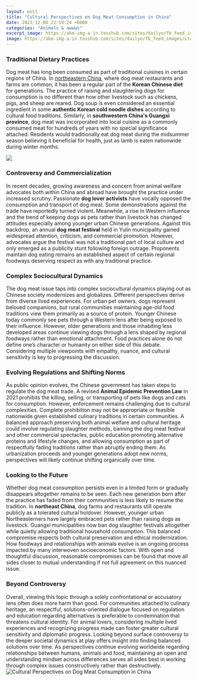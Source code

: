 ```yaml
---
layout: post
title: "Cultural Perspectives on Dog Meat Consumption in China"
date: 2023-12-08 22:59:24 +0000
categories: "Animals & awwws"
excerpt_image: https://akm-img-a-in.tosshub.com/sites/dailyo/fb_feed_images/story_image/201606/dog-meat-small_06281_062116025721.jpg
image: https://akm-img-a-in.tosshub.com/sites/dailyo/fb_feed_images/story_image/201606/dog-meat-small_06281_062116025721.jpg
---
```


### Traditional Dietary Practices  
Dog meat has long been consumed as part of traditional cuisines in certain regions of China. In [northeastern China](https://travelokla.github.io/2024-01-05-l-expertise-d-un-agent-de-voyage-vaut-son-pesant-d-or/), where dog meat restaurants and farms are common, it has been a regular part of the **Korean Chinese diet** for generations. The practice of raising and slaughtering dogs for consumption is no different than how other livestock such as chickens, pigs, and sheep are reared. Dog soup is even considered an essential ingredient in some **authentic Korean cold noodle dishes** according to cultural food traditions. Similarly, in **southwestern China's Guangxi province**, dog meat was incorporated into local cuisine as a commonly consumed meat for hundreds of years with no special significance attached. Residents would traditionally eat dog meat during the midsummer season believing it beneficial for health, just as lamb is eaten nationwide during winter months.

![](https://allthatsinteresting.com/wordpress/wp-content/uploads/2016/06/dog-meat.jpg)
### Controversy and Commercialization
In recent decades, growing awareness and concern from animal welfare advocates both within China and abroad have brought the practice under increased scrutiny. Passionate **dog lover activists** have vocally opposed the consumption and transport of dog meat. Some demonstrations against the trade have reportedly turned violent. Meanwhile, a rise in Western influence and the trend of keeping dogs as pets rather than livestock has changed attitudes especially among younger urban Chinese generations. Against this backdrop, an annual **dog meat festival** held in Yulin municipality gained widespread attention, criticism, and commercial promotion. However, advocates argue the festival was not a traditional part of local culture and only emerged as a publicity stunt following foreign outrage. Proponents maintain dog eating remains an established aspect of certain regional foodways deserving respect as with any traditional practice.
### Complex Sociocultural Dynamics  
The dog meat issue taps into complex sociocultural dynamics playing out as Chinese society modernizes and globalizes. Different perspectives derive from diverse lived experiences. For urban pet owners, dogs represent beloved companions, but rural communities maintaining age-old food traditions view them primarily as a source of protein. Younger Chinese today commonly see pets through a Western lens after being exposed to their influence. However, older generations and those inhabiting less developed areas continue viewing dogs through a lens shaped by regional foodways rather than emotional attachment. Food practices alone do not define one’s character or humanity on either side of this debate. Considering multiple viewpoints with empathy, nuance, and cultural sensitivity is key to progressing the discussion.
### Evolving Regulations and Shifting Norms
As public opinion evolves, the Chinese government has taken steps to regulate the dog meat trade. A revised **Animal Epidemic Prevention Law** in 2021 prohibits the killing, selling, or transporting of pets like dogs and cats for consumption. However, enforcement remains challenging due to cultural complexities. Complete prohibition may not be appropriate or feasible nationwide given established culinary traditions in certain communities. A balanced approach preserving both animal welfare and cultural heritage could involve regulating slaughter methods, banning the dog meat festival and other commercial spectacles, public education promoting alternative proteins and lifestyle changes, and allowing consumption as part of respectfully fading traditions rather than abruptly ending them. As urbanization proceeds and younger generations adopt new norms, perspectives will likely continue shifting organically over time.
### Looking to the Future  
Whether dog meat consumption persists even in a limited form or gradually disappears altogether remains to be seen. Each new generation born after the practice has faded from their communities is less likely to resume the tradition. In **northeast China**, dog farms and restaurants still operate publicly as a tolerated cultural holdover. However, younger urban Northeasterners have largely embraced pets rather than raising dogs as livestock. Guangxi municipalities now ban dog slaughter festivals altogether while quietly allowing traditional household consumption. This balanced compromise respects both cultural preservation and ethical modernization. How foodways and relationships with animals evolve is an ongoing process impacted by many interwoven socioeconomic factors. With open and thoughtful discussion, reasonable compromises can be found that move all sides closer to mutual understanding if not full agreement on this nuanced issue.
### Beyond Controversy 
Overall, viewing this topic through a solely confrontational or accusatory lens often does more harm than good. For communities attached to culinary heritage, an respectful, solutions-oriented dialogue focused on regulation and education regarding alternatives is preferable to condemnation that threatens cultural identity. For animal lovers, considering multiple lived experiences and recognizing progress made can foster greater cultural sensitivity and diplomatic progress. Looking beyond surface controversy to the deeper societal dynamics at play offers insight into finding balanced solutions over time. As perspectives continue evolving worldwide regarding relationships between humans, animals and food, maintaining an open and understanding mindset across differences serves all sides best in working through complex issues constructively rather than destructively.
![Cultural Perspectives on Dog Meat Consumption in China](https://akm-img-a-in.tosshub.com/sites/dailyo/fb_feed_images/story_image/201606/dog-meat-small_06281_062116025721.jpg)